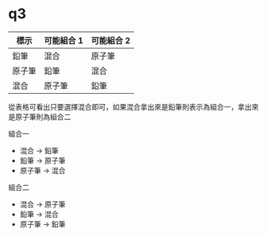 # q3

| 標示   | 可能組合 1 | 可能組合 2 |
| ------ | ---------- | ---------- |
| 鉛筆   | 混合       | 原子筆     |
| 原子筆 | 鉛筆       | 混合       |
| 混合   | 原子筆     | 鉛筆       |

從表格可看出只要選擇混合即可，如果混合拿出來是鉛筆則表示為組合一，拿出來是原子筆則為組合二

組合一

- 混合 -> 鉛筆
- 鉛筆 -> 原子筆
- 原子筆 -> 混合

組合二

- 混合 -> 原子筆
- 鉛筆 -> 混合
- 原子筆 -> 鉛筆
